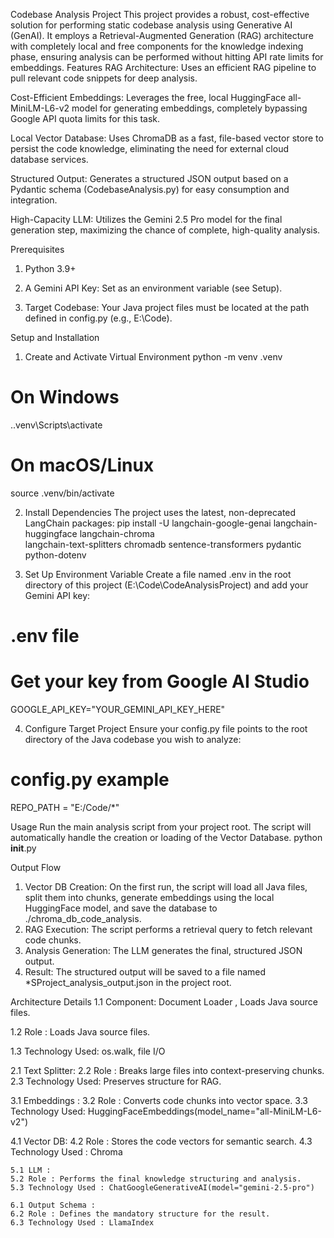  Codebase Analysis Project
 This project provides a robust, cost-effective solution for performing static codebase analysis using Generative AI (GenAI). It employs a Retrieval-Augmented Generation (RAG) architecture with completely local and free components for the knowledge indexing phase, ensuring analysis can be performed without hitting API rate limits for embeddings.
  Features
RAG Architecture: Uses an efficient RAG pipeline to pull relevant code snippets for deep analysis.

Cost-Efficient Embeddings: Leverages the free, local HuggingFace all-MiniLM-L6-v2 model for generating embeddings, completely bypassing Google API quota limits for this task.

Local Vector Database: Uses ChromaDB as a fast, file-based vector store to persist the code knowledge, eliminating the need for external cloud database services.

Structured Output: Generates a structured JSON output based on a Pydantic schema (CodebaseAnalysis.py) for easy consumption and integration.

High-Capacity LLM: Utilizes the Gemini 2.5 Pro model for the final generation step, maximizing the chance of complete, high-quality analysis.


Prerequisites
1. Python 3.9+

2. A Gemini API Key: Set as an environment variable (see Setup).

3. Target Codebase: Your Java project files must be located at the path defined in config.py (e.g., E:\Code\).


Setup and Installation
1. Create and Activate Virtual Environment
python -m venv .venv
# On Windows
.\.venv\Scripts\activate
# On macOS/Linux
source .venv/bin/activate


2. Install Dependencies
The project uses the latest, non-deprecated LangChain packages:
pip install -U langchain-google-genai langchain-huggingface langchain-chroma \
    langchain-text-splitters chromadb sentence-transformers pydantic python-dotenv

3. Set Up Environment Variable
Create a file named .env in the root directory of this project (E:\Code\CodeAnalysisProject\) and add your Gemini API key:
# .env file
# Get your key from Google AI Studio
GOOGLE_API_KEY="YOUR_GEMINI_API_KEY_HERE"



4. Configure Target Project
Ensure your config.py file points to the root directory of the Java codebase you wish to analyze:
# config.py example
REPO_PATH = "E:/Code/*"


Usage
Run the main analysis script from your project root. The script will automatically handle the creation or loading of the Vector Database.
python __init__.py

Output Flow
1. Vector DB Creation: On the first run, the script will load all Java files, split them into chunks, generate embeddings using the local HuggingFace model, and save the database to ./chroma_db_code_analysis.
2. RAG Execution: The script performs a retrieval query to fetch relevant code chunks.
3. Analysis Generation: The LLM generates the final, structured JSON output.
4. Result: The structured output will be saved to a file named *SProject_analysis_output.json in the project root.


Architecture Details
   1.1 Component: Document Loader , Loads Java source files.	

   1.2 Role : Loads Java source files.

   1.3 Technology Used: os.walk, file I/O


   2.1 Text Splitter: 
   2.2 Role : Breaks large files into context-preserving chunks.
   2.3 Technology Used: Preserves structure for RAG.

   3.1 Embeddings :
   3.2 Role : Converts code chunks into vector space.
   3.3 Technology Used: HuggingFaceEmbeddings(model_name="all-MiniLM-L6-v2")

   4.1 Vector DB:
   4.2 Role : Stores the code vectors for semantic search.
   4.3 Technology Used : Chroma

    5.1 LLM :
    5.2 Role : Performs the final knowledge structuring and analysis.
    5.3 Technology Used : ChatGoogleGenerativeAI(model="gemini-2.5-pro")

    6.1 Output Schema : 
    6.2 Role : Defines the mandatory structure for the result.
    6.3 Technology Used : LlamaIndex



